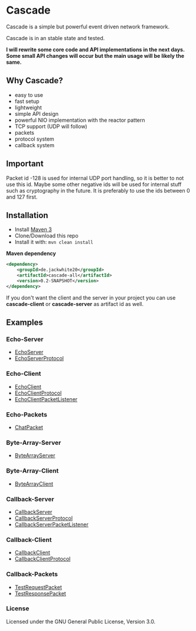 # Cascade
Cascade is a simple but powerful event driven network framework.

Cascade is in an stable state and tested.

**I will rewrite some core code and API implementations in the next days. Some small API changes will occur but the main usage will be likely the same.**

## Why Cascade?

- easy to use
- fast setup
- lightweight
- simple API design
- powerful NIO implementation with the reactor pattern
- TCP support (UDP will follow)
- packets
- protocol system
- callback system

## Important
Packet id -128 is used for internal UDP port handling, so it is better to not use this id. Maybe some other negative ids will be used for internal stuff such as cryptography in the future. 
It is preferably to use the ids between 0 and 127 first.

## Installation

- Install [Maven 3](http://maven.apache.org/download.cgi)
- Clone/Download this repo
- Install it with: ```mvn clean install```

**Maven dependency**
```xml
<dependency>
    <groupId>de.jackwhite20</groupId>
    <artifactId>cascade-all</artifactId>
    <version>0.2-SNAPSHOT</version>
</dependency>
```

If you don't want the client and the server in your project you can use **cascade-client** or **cascade-server** as artifact id as well.

## Examples

### Echo-Server
- [EchoServer](https://github.com/JackWhite20/Cascade/blob/master/Example/src/main/java/de/jackwhite20/cascade/example/server/echo/EchoServer.java)
- [EchoServerProtocol](https://github.com/JackWhite20/Cascade/blob/master/Example/src/main/java/de/jackwhite20/cascade/example/server/echo/EchoServerProtocol.java)

### Echo-Client
- [EchoClient](https://github.com/JackWhite20/Cascade/blob/master/Example/src/main/java/de/jackwhite20/cascade/example/client/echo/EchoClient.java)
- [EchoClientProtocol](https://github.com/JackWhite20/Cascade/blob/master/Example/src/main/java/de/jackwhite20/cascade/example/client/echo/EchoClientProtocol.java)
- [EchoClientPacketListener](https://github.com/JackWhite20/Cascade/blob/master/Example/src/main/java/de/jackwhite20/cascade/example/client/echo/EchoClientPacketListener.java)

### Echo-Packets
- [ChatPacket](https://github.com/JackWhite20/Cascade/blob/master/Example/src/main/java/de/jackwhite20/cascade/example/shared/echo/ChatPacket.java)

### Byte-Array-Server
- [ByteArrayServer](https://github.com/JackWhite20/Cascade/blob/master/Example/src/main/java/de/jackwhite20/cascade/example/server/bytes/ByteArrayServer.java)

### Byte-Array-Client
- [ByteArrayClient](https://github.com/JackWhite20/Cascade/blob/master/Example/src/main/java/de/jackwhite20/cascade/example/client/bytes/ByteArrayClient.java)

### Callback-Server
- [CallbackServer](https://github.com/JackWhite20/Cascade/blob/master/Example/src/main/java/de/jackwhite20/cascade/example/server/callback/CallbackServer.java)
- [CallbackServerProtocol](https://github.com/JackWhite20/Cascade/blob/master/Example/src/main/java/de/jackwhite20/cascade/example/server/callback/CallbackServerProtocol.java)
- [CallbackServerPacketListener](https://github.com/JackWhite20/Cascade/blob/master/Example/src/main/java/de/jackwhite20/cascade/example/server/callback/CallbackServerPacketListener.java)

### Callback-Client
- [CallbackClient](https://github.com/JackWhite20/Cascade/blob/master/Example/src/main/java/de/jackwhite20/cascade/example/client/callback/CallbackClient.java)
- [CallbackClientProtocol](https://github.com/JackWhite20/Cascade/blob/master/Example/src/main/java/de/jackwhite20/cascade/example/client/callback/CallbackClientProtocol.java)

### Callback-Packets
- [TestRequestPacket](https://github.com/JackWhite20/Cascade/blob/master/Example/src/main/java/de/jackwhite20/cascade/example/shared/callback/TestRequestPacket.java)
- [TestResponsePacket](https://github.com/JackWhite20/Cascade/blob/master/Example/src/main/java/de/jackwhite20/cascade/example/shared/callback/TestResponsePacket.java)

### License

Licensed under the GNU General Public License, Version 3.0.
